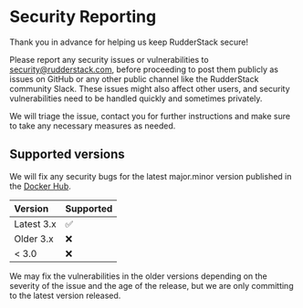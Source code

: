 # Security Reporting

Thank you in advance for helping us keep RudderStack secure!

Please report any security issues or vulnerabilities to [security@rudderstack.com](mailto:security@rudderstack.com), before proceeding to post them publicly as issues on GitHub or any other public channel like the RudderStack community Slack. These issues might also affect other users, and security vulnerabilities need to be handled quickly and sometimes privately.

We will triage the issue, contact you for further instructions and make sure to take any necessary measures as needed.

## Supported versions

We will fix any security bugs for the latest major.minor version published in the [Docker Hub](https://hub.docker.com/r/rudderlabs/rudder-server).

| Version | Supported |
| :-------| :---------|
| Latest 3.x | ✅ |
| Older 3.x | ❌ |
| < 3.0 | ❌ |

We may fix the vulnerabilities in the older versions depending on the severity of the issue and the age of the release, but we are only committing to the latest version released.
